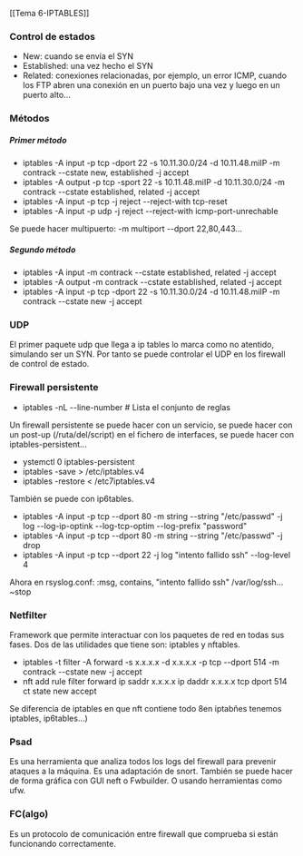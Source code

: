 [[Tema 6-IPTABLES]]

### Control de estados
+ New: cuando se envía el SYN
+ Established: una vez hecho el SYN
+ Related: conexiones relacionadas, por ejemplo, un error ICMP, cuando los FTP abren una conexión en un puerto bajo una vez y luego en un puerto alto...

### Métodos
##### Primer método
+ iptables -A input -p tcp -dport 22 -s 10.11.30.0/24 -d 10.11.48.miIP -m contrack --cstate new, established -j accept 
+  iptables -A output -p tcp -sport 22 -s  10.11.48.miIP -d 10.11.30.0/24 -m contrack --cstate established, related -j accept
+ iptables -A input -p tcp -j reject --reject-with tcp-reset
+ iptables -A input -p udp -j reject --reject-with icmp-port-unrechable

Se puede hacer multipuerto: -m multiport --dport 22,80,443...

##### Segundo método
+ iptables -A input -m contrack --cstate established, related -j accept
+ iptables -A output -m contrack --cstate established, related -j accept
+ iptables -A input -p tcp -dport 22 -s 10.11.30.0/24 -d 10.11.48.miIP -m contrack --cstate new -j accept 

### UDP
El primer paquete udp que llega a ip tables lo marca como no atentido, simulando ser un SYN. Por tanto se puede controlar el UDP en los firewall de control de estado. 

### Firewall persistente
+ iptables -nL --line-number  # Lista el conjunto de reglas

Un firewall persistente se puede hacer con un servicio, se puede hacer con un post-up (/ruta/del/script) en el fichero de interfaces, se puede hacer con iptables-persistent...

+ ystemctl 0 iptables-persistent
+ iptables -save > /etc/iptables.v4
+ iptables -restore < /etc7iptables.v4

También se puede con ip6tables.

+ iptables -A input -p tcp --dport 80 -m string --string "/etc/passwd" -j log --log-ip-optink --log-tcp-optim --log-prefix "password" 
+  iptables -A input -p tcp --dport 80 -m string --string "/etc/passwd" -j drop
+  iptables -A input -p tcp --dport 22 -j log "intento fallido ssh" --log-level 4

Ahora en rsyslog.conf:
:msg, contains, "intento fallido ssh" /var/log/ssh...
~stop

### Netfilter
Framework que permite interactuar con los paquetes de red en todas sus fases. Dos de las utilidades que tiene son: iptables y nftables. 
+ iptables -t filter -A forward -s x.x.x.x -d x.x.x.x -p tcp --dport 514 -m contrack --cstate new -j accept
+ nft add rule filter forward ip saddr x.x.x.x ip daddr x.x.x.x tcp dport 514 ct state new accept

Se diferencia de iptables en que nft contiene todo 8en iptabñes tenemos iptables, ip6tables...)

### Psad
Es una herramienta que analiza todos los logs del firewall para prevenir ataques a la máquina. Es una adaptación de snort. También se puede hacer de forma gráfica con GUI neft o Fwbuilder. O usando herramientas como ufw.

### FC(algo)
Es un protocolo de comunicación entre firewall que comprueba si están funcionando correctamente.